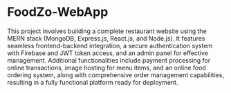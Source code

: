 # FoodZo-WebApp
This project involves building a complete restaurant website using the MERN stack (MongoDB, Express.js, React.js, and Node.js). It features seamless frontend-backend integration, a secure authentication system with Firebase and JWT token access, and an admin panel for effective management. Additional functionalities include payment processing for online transactions, image hosting for menu items, and an online food ordering system, along with comprehensive order management capabilities, resulting in a fully functional platform ready for deployment.
